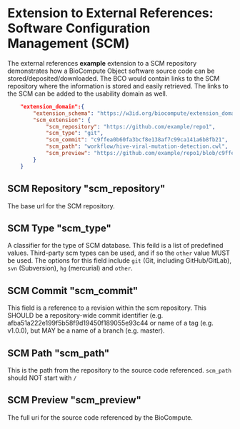 # Extension to External References: Software Configuration Management (SCM)

The external references **example** extension to a SCM repository demonstrates how a BioCompute Object software source code can be stored/deposited/downloaded. The BCO would contain links to the SCM repository where the information is stored and easily retrieved. The links to the SCM can be added to the usability domain as well.

```json
    "extension_domain":{
        "extension_schema": "https://w3id.org/biocompute/extension_domain/main/scm/scm_extension.json",
        "scm_extension": {
            "scm_repository": "https://github.com/example/repo1",
            "scm_type": "git",
            "scm_commit": "c9ffea0b60fa3bcf8e138af7c99ca141a6b8fb21",
            "scm_path": "workflow/hive-viral-mutation-detection.cwl",
            "scm_preview": "https://github.com/example/repo1/blob/c9ffea0b60fa3bcf8e138af7c99ca141a6b8fb21/workflow/hive-viral-mutation-detection.cwl"
        }
    }
```
## SCM Repository "scm_repository"

The base url for the SCM repository.

## SCM Type "scm_type"

A classifier for the type of SCM database. This feild is a list of predefined values. Third-party scm types can be used, and if so the `other` value MUST be used. The options for this field include `git` (Git, including GitHub/GitLab), `svn` (Subversion), `hg` (mercurial) and `other`.

## SCM Commit "scm_commit"

This field is a reference to a revision within the scm repository. This SHOULD be a repository-wide commit identifier (e.g. afba51a222e199f5b58f9d19450f189055e93c44 or name of a tag (e.g. v1.0.0), but MAY be a name of a branch (e.g. master).

## SCM Path "scm_path"

This is the path from the repository to the source code referenced. `scm_path` should NOT start with `/`

## SCM Preview "scm_preview"

The full uri for the source code referenced by the BioCompute.